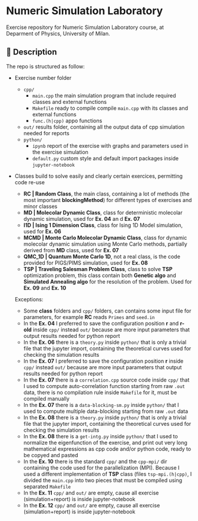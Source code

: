 # Numeric Simulation Laboratory

Exercise repository for Numeric Simulation Laboratory course, at Deparment of Physics, University of Milan.

## :blue_book: Description

The repo is structured as follow:

* Exercise number folder
  * `cpp/`
     * `main.cpp` the main simulation program that include required classes and external functions
     * `Makefile` ready to compile compile `main.cpp` with its classes and external functions
     * `func.(h|cpp)` appo functions
  * `out/` results folder, containing all the output data of cpp simulation needed for reports
  * `python/`
     * `ipynb` report of the exercise with graphs and parameters used in the exercise simulation
     * `default.py` custom style and default import packages inside `jupyter-notebook`
* Classes build to solve easily and clearly certain exercices, permitting code re-use
   * **RC | Random Class**, the main class, containing a lot of methods (the most important **blockingMethod**) for different types of exercises and minor classes
   * **MD | Molecolar Dynamic Class**, class for deterministic molecolar dynamic simulation, used for **Ex. 04** an d **Ex. 07**
   * **I1D | Ising 1 Dimension Class**, class for Ising 1D Model simulation, used for **Ex. 06**
   * **MCMD | Monte Carlo Molecolar Dynamic Class**, class for dynamic molecolar dynamic simulation using Monte Carlo methods, partially derived from **MD** class, used for **Ex. 07**
   * **QMC_1D | Quantum Monte Carlo 1D**, not a real class, is the code provided for PIGS/PIMS simulation, used for **Ex. 08**
   * **TSP | Traveling Salesman Problem Class**, class to solve **TSP** optimization problem, this class contain both **Genetic algo** and **Simulated Annealing algo** for the resolution of the problem. Used for **Ex. 09** and **Ex. 10**
   
   Exceptions:
   
   * Some **class** folders and `cpp/` folders, can contains some input file for parameters, for example **RC** reads `Primes` and `seed.in`
   * In the **Ex. 04** I preferred to save the configuration position **r** and **r-old** inside `cpp/` instead `out/` because are more input parameters that output results needed for python report
   * In the **Ex. 06** there is a `theory.py` inside `python/` that is only a trivial file that the jupyter import, containing the theoretical curves used for checking the simulation results
   * In the **Ex. 07** I preferred to save the configuration position **r** inside `cpp/` instead `out/` because are more input parameters that output results needed for python report
   * In the **Ex. 07** there is a `correlation.cpp` source code inside `cpp/` that I used to compute auto-correlation function starting from raw `.out` data, there is no compilation rule inside `Makefile` for it, must be compiled manually
   * In the **Ex. 07** there is a `data-blocking-sm.py` inside `python/` that I used to compute multiple data-blocking starting from raw `.out` data
   * In the **Ex. 08** there is a `theory.py` inside `python/` that is only a trivial file that the jupyter import, containing the theoretical curves used for checking the simulation results
   * In the **Ex. 08** there is a `get-intg.py` inside `python/` that I used to normalize the eigenfunction of the exercise, and print out very long mathematical expressions as cpp code and/or python code, ready to be copyed and pasted
   * In the **Ex. 10** there is the standard `cpp/` and the `cpp-mpi/` dir containing the code used for the parallelization (MPI). Because I used a different implementation of **TSP** class (files `tsp-mpi.(h|cpp)`, I divided the `main.cpp` into two pieces that must be compiled using separated `Makefile`
   * In the **Ex. 11** `cpp/` and `out/` are empty, cause all exercise (simulation+report) is inside jupyter-notebook
   * In the **Ex. 12** `cpp/` and `out/` are empty, cause all exercise (simulation+report) is inside jupyter-notebook
   
